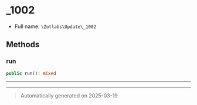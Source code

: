 
# _1002





* Full name: `\Zotlabs\Update\_1002`




## Methods


### run



```php
public run(): mixed
```












***


***
> Automatically generated on 2025-03-19
